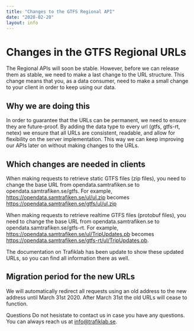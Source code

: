 ```yaml
---
title: "Changes to the GTFS Regional API"
date: "2020-02-20"
layout: info
---
```


# Changes in the GTFS Regional URLs

The Regional APIs will soon be stable. However, before we can release them as stable, we need to make a last change to
the URL structure. This change means that you, as a data consumer, need to make a small change to your client in order
to keep using our data.

## Why we are doing this

In order to guarantee that the URLs can be permanent, we need to ensure they are future-proof. By adding the data type
to every url (gtfs, gtfs-rt, netex) we ensure that all URLs are consistent, readable, and allow for flexibility on the
server implementation. This way we can keep improving our APIs later on without making changes to the URLs.

## Which changes are needed in clients

When making requests to retrieve static GTFS files (zip files), you need to change the base URL from
opendata.samtrafiken.se to opendata.samtrafiken.se/gtfs. For example,
https://opendata.samtrafiken.se/ul/ul.zip becomes https://opendata.samtrafiken.se/gtfs/ul/ul.zip

When making requests to retrieve realtime GTFS files (protobuf files), you need to change the base URL from
opendata.samtrafiken.se to opendata.samtrafiken.se/gtfs-rt. For example,
https://opendata.samtrafiken.se/ul/TripUpdates.pb becomes https://opendata.samtrafiken.se/gtfs-rt/ul/TripUpdates.pb.

The documentation on Trafiklab has been update to show these updated URLs, so you can find all information there as
well.

## Migration period for the new URLs

We will automatically redirect all requests using an old address to the new address until March 31st 2020. After March
31st the old URLs will cease to function.

Questions Do not hesistate to contact us in case you have any questions. You can always reach us at info@trafiklab.se. 
 



